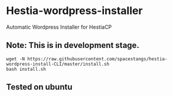 # Hestia-wordpress-installer
Automatic Wordpress Installer for HestiaCP


## Note: This is in development stage.

```shell
wget -N https://raw.githubusercontent.com/spacestangs/hestia-wordpress-install-CLI/master/install.sh
bash install.sh
```

## Tested on ubuntu
